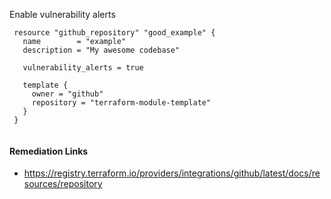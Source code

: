 
Enable vulnerability alerts

```hcl
 resource "github_repository" "good_example" {
   name        = "example"
   description = "My awesome codebase"

   vulnerability_alerts = true

   template {
     owner = "github"
     repository = "terraform-module-template"
   }
 }
 
```

#### Remediation Links
 - https://registry.terraform.io/providers/integrations/github/latest/docs/resources/repository

